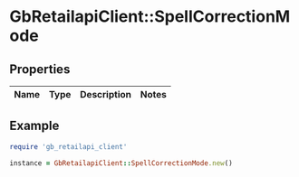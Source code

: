# GbRetailapiClient::SpellCorrectionMode

## Properties

| Name | Type | Description | Notes |
| ---- | ---- | ----------- | ----- |

## Example

```ruby
require 'gb_retailapi_client'

instance = GbRetailapiClient::SpellCorrectionMode.new()
```

